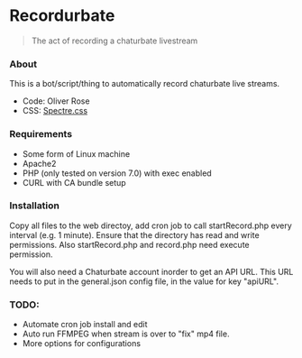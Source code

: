 # Recordurbate
> The act of recording a chaturbate livestream

### About
This is a bot/script/thing to automatically record chaturbate live streams. 
- Code: Oliver Rose
- CSS: [Spectre.css](https://github.com/picturepan2/spectre)

### Requirements
- Some form of Linux machine
- Apache2
- PHP (only tested on version 7.0) with exec enabled
- CURL with CA bundle setup

### Installation
Copy all files to the web directoy, add cron job to call startRecord.php every interval (e.g. 1 minute). Ensure that the directory has read and write permissions. Also startRecord.php and record.php need execute permission.

You will also need a Chaturbate account inorder to get an API URL. This URL needs to put in the general.json config file, in the value for key "apiURL".

### TODO:
- Automate cron job install and edit
- Auto run FFMPEG when stream is over to "fix" mp4 file.
- More options for configurations
